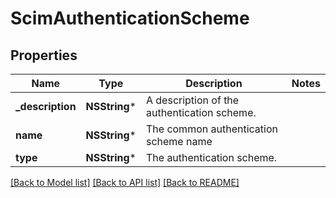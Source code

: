 # ScimAuthenticationScheme

## Properties
Name | Type | Description | Notes
------------ | ------------- | ------------- | -------------
**_description** | **NSString*** | A description of the authentication scheme. | 
**name** | **NSString*** | The common authentication scheme name | 
**type** | **NSString*** | The authentication scheme. | 

[[Back to Model list]](../README.md#documentation-for-models) [[Back to API list]](../README.md#documentation-for-api-endpoints) [[Back to README]](../README.md)


